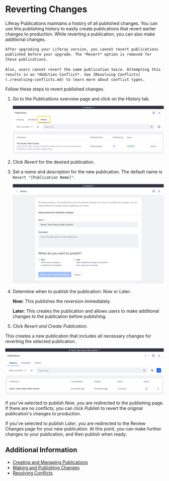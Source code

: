 # Reverting Changes

Liferay Publications maintains a history of all published changes. You can use this publishing history to easily create publications that revert earlier changes to production. While reverting a publication, you can also make additional changes.

```{important}
After upgrading your Liferay version, you cannot revert publications published before your upgrade. The *Revert* option is removed for these publications.

Also, users cannot revert the same publication twice. Attempting this results in an *Addition Conflict*. See [Resolving Conflicts](./resolving-conflicts.md) to learn more about conflict types.
```

Follow these steps to revert published changes.

1. Go to the *Publications* overview page and click on the *History* tab.

   ![Go to the Publications overview page and click on History.](./reverting-changes/images/01.png)

1. Click *Revert* for the desired publication.

1. Set a *name* and *description* for the new publication. The default name is `Revert "[Publication Name]"`.

   ![Enter a name and description for the publication, and determine when you want to publish it.](./reverting-changes/images/02.png)

1. Determine when to publish the publication: *Now* or *Later*.

   **Now**: This publishes the reversion immediately.

   **Later**: This creates the publication and allows users to make additional changes to the publication before publishing.

1. Click *Revert and Create Publication*.

This creates a new publication that includes all necessary changes for reverting the selected publication.

![A new revert publication is created.](./reverting-changes/images/03.png)

If you've selected to publish *Now*, you are redirected to the publishing page. If there are no conflicts, you can click *Publish* to revert the original publication's changes to production.

If you've selected to publish *Later*, you are redirected to the Review Changes page for your new publication. At this point, you can make further changes to your publication, and then publish when ready.

## Additional Information

* [Creating and Managing Publications](./creating-and-managing-publications.md)
* [Making and Publishing Changes](./making-and-publishing-changes.md)
* [Resolving Conflicts](resolving-conflicts.md)
